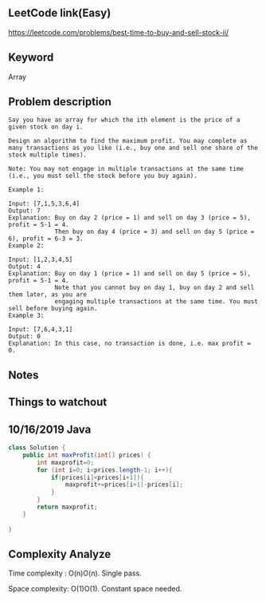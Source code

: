 ## LeetCode link(Easy)
https://leetcode.com/problems/best-time-to-buy-and-sell-stock-ii/
## Keyword
Array

## Problem description
```
Say you have an array for which the ith element is the price of a given stock on day i.

Design an algorithm to find the maximum profit. You may complete as many transactions as you like (i.e., buy one and sell one share of the stock multiple times).

Note: You may not engage in multiple transactions at the same time (i.e., you must sell the stock before you buy again).

Example 1:

Input: [7,1,5,3,6,4]
Output: 7
Explanation: Buy on day 2 (price = 1) and sell on day 3 (price = 5), profit = 5-1 = 4.
             Then buy on day 4 (price = 3) and sell on day 5 (price = 6), profit = 6-3 = 3.
Example 2:

Input: [1,2,3,4,5]
Output: 4
Explanation: Buy on day 1 (price = 1) and sell on day 5 (price = 5), profit = 5-1 = 4.
             Note that you cannot buy on day 1, buy on day 2 and sell them later, as you are
             engaging multiple transactions at the same time. You must sell before buying again.
Example 3:

Input: [7,6,4,3,1]
Output: 0
Explanation: In this case, no transaction is done, i.e. max profit = 0.
```



## Notes


## Things to watchout

## 10/16/2019 Java

```java
class Solution {
    public int maxProfit(int[] prices) {
        int maxprofit=0;
        for (int i=0; i<prices.length-1; i++){
            if(prices[i]<prices[i+1]){
                maxprofit+=prices[i+1]-prices[i];
            }
        } 
        return maxprofit;
    }
   
}

```
## Complexity Analyze
Time complexity : O(n)O(n). Single pass.

Space complexity: O(1)O(1). Constant space needed.
